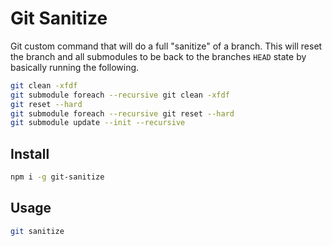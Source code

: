 # Git Sanitize

Git custom command that will do a full "sanitize" of a branch. This will reset
the branch and all submodules to be back to the branches `HEAD` state by
basically running the following.

```bash
git clean -xfdf
git submodule foreach --recursive git clean -xfdf
git reset --hard
git submodule foreach --recursive git reset --hard
git submodule update --init --recursive
```

## Install

```bash
npm i -g git-sanitize
```

## Usage

```bash
git sanitize
```
